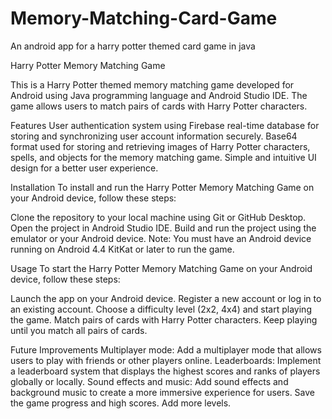 # Memory-Matching-Card-Game
An android app for a harry potter themed card game in java 

Harry Potter Memory Matching Game

This is a Harry Potter themed memory matching game developed for Android using Java programming language and Android Studio IDE. The game allows users to match pairs of cards with Harry Potter characters.

Features
User authentication system using Firebase real-time database for storing and synchronizing user account information securely.
Base64 format used for storing and retrieving images of Harry Potter characters, spells, and objects for the memory matching game.
Simple and intuitive UI design for a better user experience.

Installation
To install and run the Harry Potter Memory Matching Game on your Android device, follow these steps:

Clone the repository to your local machine using Git or GitHub Desktop.
Open the project in Android Studio IDE.
Build and run the project using the emulator or your Android device.
Note: You must have an Android device running on Android 4.4 KitKat or later to run the game.

Usage
To start the Harry Potter Memory Matching Game on your Android device, follow these steps:

Launch the app on your Android device.
Register a new account or log in to an existing account.
Choose a difficulty level (2x2, 4x4) and start playing the game.
Match pairs of cards with Harry Potter characters.
Keep playing until you match all pairs of cards.


Future Improvements
Multiplayer mode: Add a multiplayer mode that allows users to play with friends or other players online.
Leaderboards: Implement a leaderboard system that displays the highest scores and ranks of players globally or locally.
Sound effects and music: Add sound effects and background music to create a more immersive experience for users.
Save the game progress and high scores.
Add more levels.

